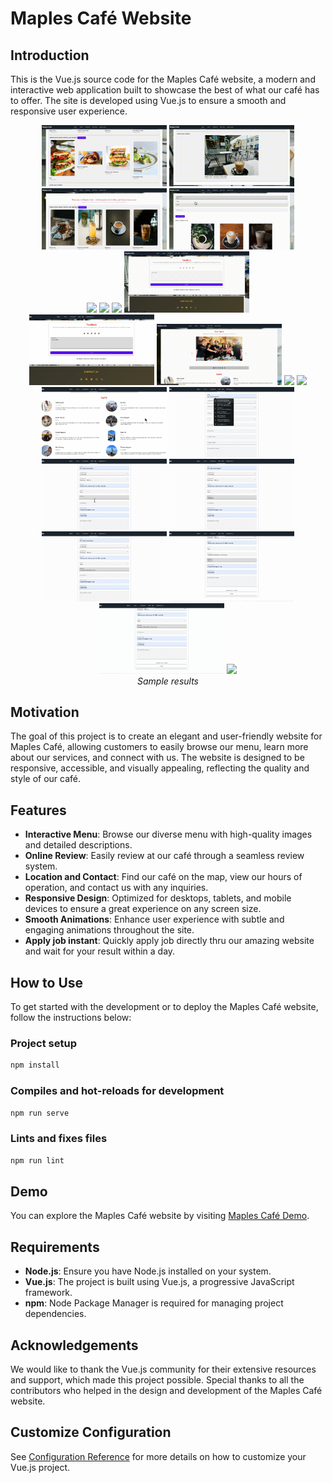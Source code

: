# Maples Café Website

## Introduction

This is the Vue.js source code for the Maples Café website, a modern and interactive web application built to showcase the best of what our café has to offer. The site is developed using Vue.js to ensure a smooth and responsive user experience.

<p align="center">
  <img src="demo/1.gif" width="200">
  <img src="demo/2.gif" width="200">
  <img src="demo/3.gif" width="200">
  <img src="demo/4.gif" width="200"> <br />
  <img src="demo/5.gif" width="200">
  <img src="demo/6.gif" width="200">
  <img src="demo/7.gif" width="200">
  <img src="demo/8.gif" width="200"> <br />
  <img src="demo/9.gif" width="200">
  <img src="demo/10.gif" width="200">
  <img src="demo/11.gif" width="200">
  <img src="demo/12.gif" width="200"> <br />
  <img src="demo/13.gif" width="200">
  <img src="demo/14.gif" width="200">
  <img src="demo/15.gif" width="200">
  <img src="demo/16.gif" width="200"> <br />
  <img src="demo/17.gif" width="200">
  <img src="demo/18.gif" width="200">
  <img src="demo/19.gif" width="200">
  <img src="demo/20.gif" width="200"> <br />
  <i>Sample results</i>
</p>

## Motivation

The goal of this project is to create an elegant and user-friendly website for Maples Café, allowing customers to easily browse our menu, learn more about our services, and connect with us. The website is designed to be responsive, accessible, and visually appealing, reflecting the quality and style of our café.

## Features

- **Interactive Menu**: Browse our diverse menu with high-quality images and detailed descriptions.
- **Online Review**: Easily review at our café through a seamless review system.
- **Location and Contact**: Find our café on the map, view our hours of operation, and contact us with any inquiries.
- **Responsive Design**: Optimized for desktops, tablets, and mobile devices to ensure a great experience on any screen size.
- **Smooth Animations**: Enhance user experience with subtle and engaging animations throughout the site.
- **Apply job instant**: Quickly apply job directly thru our amazing website and wait for your result within a day.

## How to Use

To get started with the development or to deploy the Maples Café website, follow the instructions below:

### Project setup

```bash
npm install
```

### Compiles and hot-reloads for development
```bash
npm run serve
```

### Lints and fixes files
```bash
npm run lint
```

## Demo

You can explore the Maples Café website by visiting [Maples Café Demo](https://maples-cafe-website.vercel.app/).

## Requirements

- **Node.js**: Ensure you have Node.js installed on your system.
- **Vue.js**: The project is built using Vue.js, a progressive JavaScript framework.
- **npm**: Node Package Manager is required for managing project dependencies.

## Acknowledgements

We would like to thank the Vue.js community for their extensive resources and support, which made this project possible. Special thanks to all the contributors who helped in the design and development of the Maples Café website.

## Customize Configuration

See [Configuration Reference](https://cli.vuejs.org/config/) for more details on how to customize your Vue.js project.


